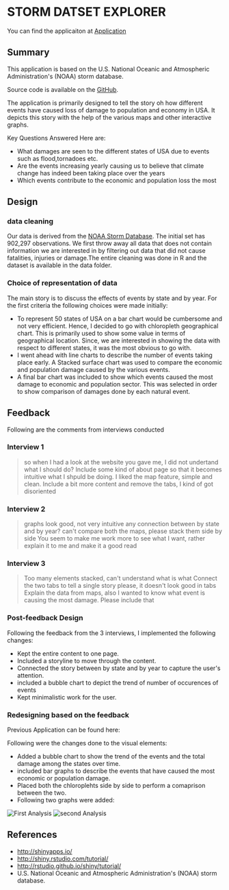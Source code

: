 # STORM DATSET EXPLORER

You can find the applicaiton at [Application](https://github.com/rahulravindran0108/storm-dataset-explorer)

## Summary

This application is based on the U.S. National Oceanic and Atmospheric Administration's (NOAA) storm database.

Source code is available on the [GitHub](https://github.com/rahulravindran0108/storm-dataset-explorer).

The application is primarily designed to tell the story oh how different events have caused loss of damage to population and economy in USA. It depicts this story with the help of the various maps and other interactive graphs.

Key Questions Answered Here are:

- What damages are seen to the different states of USA due to events such as flood,tornadoes etc.
- Are the events increasing yearly causing us to believe that climate change has indeed been taking place over the years
- Which events contribute to the economic and population loss the most

## Design

### data cleaning

Our data is derived from the [NOAA Storm Database](https://d396qusza40orc.cloudfront.net/repdata%2Fdata%2FStormData.csv.bz2). The initial set has 902,297 observations. We first throw away all data that does not contain information we are interested in by filtering out data that did not cause fatalities, injuries or damage.The entire cleaning was done in R and the dataset is available in the data folder.

### Choice of representation of data

The main story is to discuss the effects of events by state and by year.
For the first criteria the following choices were made initially:

- To represent 50 states of USA on a bar chart would be cumbersome and not very efficient. Hence, I decided to go with chloropleth geographical chart. This is primarily used to show some value in terms of geographical location. Since, we are interested in showing the data with respect to different states, it was the most obvious to go with.
- I went ahead with line charts to describe the number of events taking place early. A Stacked surface chart was used to compare the economic and population damage caused by the various events.
- A final bar chart was included to show which events caused the most damage to economic and population sector. This was selected in order to show comparison of damages done by each natural event.

## Feedback

Following are the comments from interviews conducted

### Interview 1

> so when I had a look at the website you gave me, I did not undertand what I should do?
> Include some kind of about page so that it becomes intuitive what I shpuld be doing.
> I liked the map feature, simple and clean. Include a bit more content and remove the tabs, I kind of got disoriented

### Interview 2
> graphs look good, not very intuitive any connection between by state and by year?
> can't compare both the maps, please stack them side by side
> You seem to make me work more to see what I want, rather explain it to me and make it a good read

### Interview 3
> Too many elements stacked, can't understand what is what
> Connect the two tabs to tell a single story please, it doesn't look good in tabs
> Explain the data from maps, also I wanted to know what event is causing the most damage. Please include that

### Post-feedback Design

Following the feedback from the 3 interviews, I implemented the following changes:

- Kept the entire content to one page.
- Included a storyline to move through the content.
- Connected the story between by state and by year to capture the user's attention.
- included a bubble chart to depict the trend of number of occurences of events
- Kept minimalistic work for the user.

### Redesigning based on the feedback
Previous Application can be found here:

Following were the changes done to the visual elements:

- Added a bubble chart to show the trend of the events and the total damage among the states over time.
- included bar graphs to describe the events that have caused the most economic or population damage.
- Placed both the chloroplehts side by side to perform a comaprison between the two.
- Following two graphs were added:

![First Analysis](https://raw.githubusercontent.com/rahulravindran0108/storm-dataset-explorer/tree/master/www/1.png)
![second Analysis](https://raw.githubusercontent.com/rahulravindran0108/storm-dataset-explorer/tree/master/www/1.png)

## References

- http://shinyapps.io/
- http://shiny.rstudio.com/tutorial/
- http://rstudio.github.io/shiny/tutorial/
- U.S. National Oceanic and Atmospheric Administration's (NOAA) storm database.


